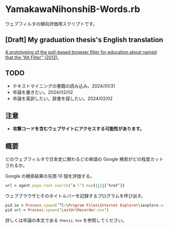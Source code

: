 # YamakawaNihonshiB-Words.rb
ウェブフィルタの傾向評価用スクリプトです。

## [Draft] My graduation thesis's English translation 
[A prototyping of the poll-based browser filter for education about named that the “Alt Filter” (2012).](https://docs.google.com/document/d/1Xoy2sQM66y1-8d0a86DIDpWHxMtv5camqgo_8Y0-TnA/edit?usp=drivesdk)

## TODO
- テキストマイニングの書籍の読み込み。2024/01/31
- 卒論を置きたい。2024/02/02
- 卒論を英訳したい。辞書を探したい。2024/02/02

## 注意
- **攻撃コードを含むウェブサイトにアクセスする可能性があります。**

## 概要
どのウェブフィルタで日本史に関わるどの単語の Google 検索がどの程度カットされるか。

Google の検索結果の先頭 10 個を評価する。
```ruby
url = agent.page.root.search(’a.l’).map{|j|j[’href’]}
```
ウェブブラウザとそのタイトルバーを記録するプログラムを呼び出す。
```ruby
pid ie = Process.spawn(’”C:\Program Files\Internet Explorer\iexplore.exe”’ + ’ ”’ + row temp + ’”’)
pid url = Process.spawn(’LastUrlRecorder.exe’)
```
詳しくは卒論の本文である ```thesis.tex``` を参照してください。


